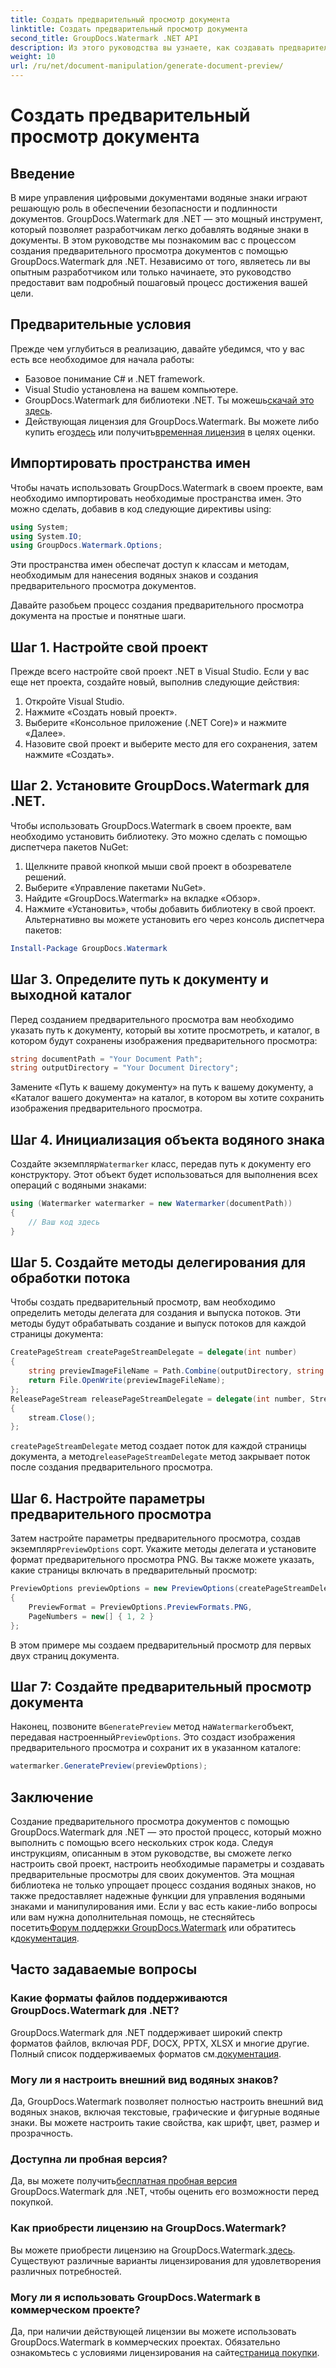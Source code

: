 ```yaml
---
title: Создать предварительный просмотр документа
linktitle: Создать предварительный просмотр документа
second_title: GroupDocs.Watermark .NET API
description: Из этого руководства вы узнаете, как создавать предварительные просмотры документов с помощью GroupDocs.Watermark для .NET. Повысьте безопасность и управление документами без особых усилий.
weight: 10
url: /ru/net/document-manipulation/generate-document-preview/
---
```


# Создать предварительный просмотр документа

## Введение
В мире управления цифровыми документами водяные знаки играют решающую роль в обеспечении безопасности и подлинности документов. GroupDocs.Watermark для .NET — это мощный инструмент, который позволяет разработчикам легко добавлять водяные знаки в документы. В этом руководстве мы познакомим вас с процессом создания предварительного просмотра документов с помощью GroupDocs.Watermark для .NET. Независимо от того, являетесь ли вы опытным разработчиком или только начинаете, это руководство предоставит вам подробный пошаговый процесс достижения вашей цели.
## Предварительные условия
Прежде чем углубиться в реализацию, давайте убедимся, что у вас есть все необходимое для начала работы:
- Базовое понимание C# и .NET framework.
- Visual Studio установлена на вашем компьютере.
- GroupDocs.Watermark для библиотеки .NET. Ты можешь[скачай это здесь](https://releases.groupdocs.com/Watermark/net/).
-  Действующая лицензия для GroupDocs.Watermark. Вы можете либо купить его[здесь](https://purchase.groupdocs.com/buy) или получить[временная лицензия](https://purchase.groupdocs.com/temporary-license/) в целях оценки.
## Импортировать пространства имен
Чтобы начать использовать GroupDocs.Watermark в своем проекте, вам необходимо импортировать необходимые пространства имен. Это можно сделать, добавив в код следующие директивы using:
```csharp
using System;
using System.IO;
using GroupDocs.Watermark.Options;
```
Эти пространства имен обеспечат доступ к классам и методам, необходимым для нанесения водяных знаков и создания предварительного просмотра документов.

Давайте разобьем процесс создания предварительного просмотра документа на простые и понятные шаги.
## Шаг 1. Настройте свой проект
Прежде всего настройте свой проект .NET в Visual Studio. Если у вас еще нет проекта, создайте новый, выполнив следующие действия:
1. Откройте Visual Studio.
2. Нажмите «Создать новый проект».
3. Выберите «Консольное приложение (.NET Core)» и нажмите «Далее».
4. Назовите свой проект и выберите место для его сохранения, затем нажмите «Создать».
## Шаг 2. Установите GroupDocs.Watermark для .NET.
Чтобы использовать GroupDocs.Watermark в своем проекте, вам необходимо установить библиотеку. Это можно сделать с помощью диспетчера пакетов NuGet:
1. Щелкните правой кнопкой мыши свой проект в обозревателе решений.
2. Выберите «Управление пакетами NuGet».
3. Найдите «GroupDocs.Watermark» на вкладке «Обзор».
4. Нажмите «Установить», чтобы добавить библиотеку в свой проект.
Альтернативно вы можете установить его через консоль диспетчера пакетов:
```powershell
Install-Package GroupDocs.Watermark
```
## Шаг 3. Определите путь к документу и выходной каталог
Перед созданием предварительного просмотра вам необходимо указать путь к документу, который вы хотите просмотреть, и каталог, в котором будут сохранены изображения предварительного просмотра:
```csharp
string documentPath = "Your Document Path";
string outputDirectory = "Your Document Directory";
```
Замените «Путь к вашему документу» на путь к вашему документу, а «Каталог вашего документа» на каталог, в котором вы хотите сохранить изображения предварительного просмотра.
## Шаг 4. Инициализация объекта водяного знака
Создайте экземпляр`Watermarker` класс, передав путь к документу его конструктору. Этот объект будет использоваться для выполнения всех операций с водяными знаками:
```csharp
using (Watermarker watermarker = new Watermarker(documentPath))
{
    // Ваш код здесь
}
```
## Шаг 5. Создайте методы делегирования для обработки потока
Чтобы создать предварительный просмотр, вам необходимо определить методы делегата для создания и выпуска потоков. Эти методы будут обрабатывать создание и выпуск потоков для каждой страницы документа:
```csharp
CreatePageStream createPageStreamDelegate = delegate(int number)
{
    string previewImageFileName = Path.Combine(outputDirectory, string.Format("page{0}.png", number));
    return File.OpenWrite(previewImageFileName);
};
ReleasePageStream releasePageStreamDelegate = delegate(int number, Stream stream)
{
    stream.Close();
};
```
`createPageStreamDelegate` метод создает поток для каждой страницы документа, а метод`releasePageStreamDelegate` метод закрывает поток после создания предварительного просмотра.
## Шаг 6. Настройте параметры предварительного просмотра
 Затем настройте параметры предварительного просмотра, создав экземпляр`PreviewOptions` сорт. Укажите методы делегата и установите формат предварительного просмотра PNG. Вы также можете указать, какие страницы включать в предварительный просмотр:
```csharp
PreviewOptions previewOptions = new PreviewOptions(createPageStreamDelegate, releasePageStreamDelegate)
{
    PreviewFormat = PreviewOptions.PreviewFormats.PNG,
    PageNumbers = new[] { 1, 2 }
};
```
В этом примере мы создаем предварительный просмотр для первых двух страниц документа.
## Шаг 7: Создайте предварительный просмотр документа
 Наконец, позвоните в`GeneratePreview` метод на`Watermarker`объект, передавая настроенный`PreviewOptions`. Это создаст изображения предварительного просмотра и сохранит их в указанном каталоге:
```csharp
watermarker.GeneratePreview(previewOptions);
```
## Заключение
Создание предварительного просмотра документов с помощью GroupDocs.Watermark для .NET — это простой процесс, который можно выполнить с помощью всего нескольких строк кода. Следуя инструкциям, описанным в этом руководстве, вы сможете легко настроить свой проект, настроить необходимые параметры и создавать предварительные просмотры для своих документов. Эта мощная библиотека не только упрощает процесс создания водяных знаков, но также предоставляет надежные функции для управления водяными знаками и манипулирования ими.
 Если у вас есть какие-либо вопросы или вам нужна дополнительная помощь, не стесняйтесь посетить[Форум поддержки GroupDocs.Watermark](https://forum.groupdocs.com/c/watermark/19) или обратитесь к[документация](https://tutorials.groupdocs.com/Watermark/net/).
## Часто задаваемые вопросы
### Какие форматы файлов поддерживаются GroupDocs.Watermark для .NET?
 GroupDocs.Watermark для .NET поддерживает широкий спектр форматов файлов, включая PDF, DOCX, PPTX, XLSX и многие другие. Полный список поддерживаемых форматов см.[документация](https://tutorials.groupdocs.com/Watermark/net/).
### Могу ли я настроить внешний вид водяных знаков?
Да, GroupDocs.Watermark позволяет полностью настроить внешний вид водяных знаков, включая текстовые, графические и фигурные водяные знаки. Вы можете настроить такие свойства, как шрифт, цвет, размер и прозрачность.
### Доступна ли пробная версия?
 Да, вы можете получить[бесплатная пробная версия](https://releases.groupdocs.com/) GroupDocs.Watermark для .NET, чтобы оценить его возможности перед покупкой.
### Как приобрести лицензию на GroupDocs.Watermark?
 Вы можете приобрести лицензию на GroupDocs.Watermark.[здесь](https://purchase.groupdocs.com/buy). Существуют различные варианты лицензирования для удовлетворения различных потребностей.
### Могу ли я использовать GroupDocs.Watermark в коммерческом проекте?
 Да, при наличии действующей лицензии вы можете использовать GroupDocs.Watermark в коммерческих проектах. Обязательно ознакомьтесь с условиями лицензирования на сайте[страница покупки](https://purchase.groupdocs.com/buy).